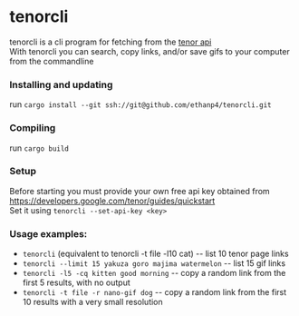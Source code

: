 # tenorcli
tenorcli is a cli program for fetching from the [tenor api](https://developers.google.com/tenor/guides/quickstart)<br>
With tenorcli you can search, copy links, and/or save gifs to your computer from the commandline<br>

### Installing and updating
run `cargo install --git ssh://git@github.com/ethanp4/tenorcli.git`

### Compiling
run `cargo build`

### Setup
Before starting you must provide your own free api key obtained from https://developers.google.com/tenor/guides/quickstart<br>
Set it using `tenorcli --set-api-key <key>`

### Usage examples:
 - `tenorcli` (equivalent to tenorcli -t file -l10 cat) -- list 10 tenor page links
 - `tenorcli --limit 15 yakuza goro majima watermelon` -- list 15 gif links
 - `tenorcli -l5 -cq kitten good morning` -- copy a random link from the first 5 results, with no output
 - `tenorcli -t file -r nano-gif dog` -- copy a random link from the first 10 results with a very small resolution
